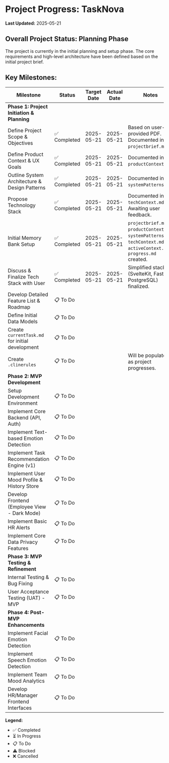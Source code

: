 # Project Progress: TaskNova

**Last Updated:** 2025-05-21

## Overall Project Status: Planning Phase

The project is currently in the initial planning and setup phase. The core requirements and high-level architecture have been defined based on the initial project brief.

## Key Milestones:

| Milestone                                      | Status      | Target Date | Actual Date | Notes                                                                 |
| ---------------------------------------------- | ----------- | ----------- | ----------- | --------------------------------------------------------------------- |
| **Phase 1: Project Initiation & Planning**     |             |             |             |                                                                       |
| Define Project Scope & Objectives              | ✅ Completed | 2025-05-21  | 2025-05-21  | Based on user-provided PDF. Documented in `projectbrief.md`.        |
| Define Product Context & UX Goals              | ✅ Completed | 2025-05-21  | 2025-05-21  | Documented in `productContext.md`.                                  |
| Outline System Architecture & Design Patterns  | ✅ Completed | 2025-05-21  | 2025-05-21  | Documented in `systemPatterns.md`.                                  |
| Propose Technology Stack                       | ✅ Completed | 2025-05-21  | 2025-05-21  | Documented in `techContext.md`. Awaiting user feedback.             |
| Initial Memory Bank Setup                      | ✅ Completed | 2025-05-21  | 2025-05-21  | `projectbrief.md`, `productContext.md`, `systemPatterns.md`, `techContext.md`, `activeContext.md`, `progress.md` created. |
| Discuss & Finalize Tech Stack with User        | ✅ Completed | 2025-05-21  | 2025-05-21  | Simplified stack (SvelteKit, FastAPI, PostgreSQL) finalized.        |
| Develop Detailed Feature List & Roadmap        | 📋 To Do    |             |             |                                                                       |
| Define Initial Data Models                     | 📋 To Do    |             |             |                                                                       |
| Create `currentTask.md` for initial development | 📋 To Do    |             |             |                                                                       |
| Create `.clinerules`                           | 📋 To Do    |             |             | Will be populated as project progresses.                              |
| **Phase 2: MVP Development**                   |             |             |             |                                                                       |
| Setup Development Environment                  | 📋 To Do    |             |             |                                                                       |
| Implement Core Backend (API, Auth)             | 📋 To Do    |             |             |                                                                       |
| Implement Text-based Emotion Detection         | 📋 To Do    |             |             |                                                                       |
| Implement Task Recommendation Engine (v1)      | 📋 To Do    |             |             |                                                                       |
| Implement User Mood Profile & History Store    | 📋 To Do    |             |             |                                                                       |
| Develop Frontend (Employee View - Dark Mode)   | 📋 To Do    |             |             |                                                                       |
| Implement Basic HR Alerts                      | 📋 To Do    |             |             |                                                                       |
| Implement Core Data Privacy Features           | 📋 To Do    |             |             |                                                                       |
| **Phase 3: MVP Testing & Refinement**          |             |             |             |                                                                       |
| Internal Testing & Bug Fixing                  | 📋 To Do    |             |             |                                                                       |
| User Acceptance Testing (UAT) - MVP          | 📋 To Do    |             |             |                                                                       |
| **Phase 4: Post-MVP Enhancements**             |             |             |             |                                                                       |
| Implement Facial Emotion Detection             | 📋 To Do    |             |             |                                                                       |
| Implement Speech Emotion Detection             | 📋 To Do    |             |             |                                                                       |
| Implement Team Mood Analytics                  | 📋 To Do    |             |             |                                                                       |
| Develop HR/Manager Frontend Interfaces         | 📋 To Do    |             |             |                                                                       |

**Legend:**
- ✅ Completed
- ⏳ In Progress
- 📋 To Do
- ⚠️ Blocked
- ❌ Cancelled
